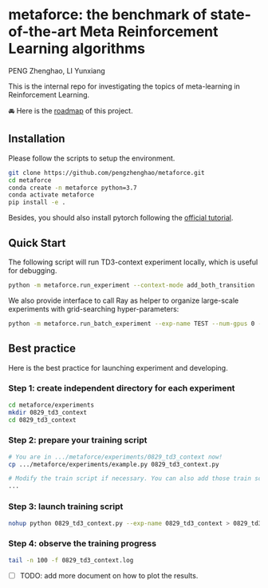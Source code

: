 # metaforce: the benchmark of state-of-the-art Meta Reinforcement Learning algorithms

PENG Zhenghao, LI Yunxiang

This is the internal repo for investigating the topics of meta-learning in Reinforcement Learning. 

🚘 Here is the [roadmap](https://github.com/pengzhenghao/metaforce/projects/1) of this project.

## Installation

Please follow the scripts to setup the environment.

```bash
git clone https://github.com/pengzhenghao/metaforce.git
cd metaforce
conda create -n metaforce python=3.7
conda activate metaforce
pip install -e .
```

Besides, you should also install pytorch following the [official tutorial](https://pytorch.org/get-started/locally/).

## Quick Start

The following script will run TD3-context experiment locally, which is useful for debugging.
```bash
python -m metaforce.run_experiment --context-mode add_both_transition
```

We also provide interface to call Ray as helper to organize large-scale experiments with grid-searching hyper-parameters:

```bash
python -m metaforce.run_batch_experiment --exp-name TEST --num-gpus 0 --num-seeds 3 --env ml10 --test-mode
```

## Best practice

Here is the best practice for launching experiment and developing.

###  Step 1: create independent directory for each experiment

```bash
cd metaforce/experiments
mkdir 0829_td3_context
cd 0829_td3_context
```

### Step 2: prepare your training script

```bash
# You are in .../metaforce/experiments/0829_td3_context now!
cp .../metaforce/experiments/example.py 0829_td3_context.py

# Modify the train script if necessary. You can also add those train script into git.
...
```

### Step 3: launch training script

```bash
nohup python 0829_td3_context.py --exp-name 0829_td3_context > 0829_td3_context.log 2>&1 &
```

### Step 4: observe the training progress

```bash
tail -n 100 -f 0829_td3_context.log
```

* [ ] TODO: add more document on how to plot the results.
